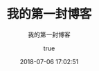 ---
title: 我的第一封博客
comments: true
date: 2018-07-06 17:02:51
tags: 情感
cover: http://oxnuwmm3w.bkt.clouddn.com/hello-world.jpeg
author: 
  nick: 陈通
  link: https://chentong106140.github.io

# 如果文章为转载文章，需要多加文章出处项
editor:
  name: 陈通
  link: https://chentong106140.github.io
# 首页每篇文章的子标题
subtitle: 我的第一封博客

---